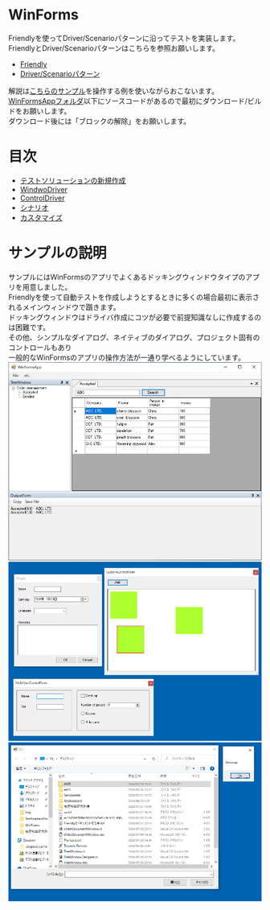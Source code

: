 # WinForms

Friendlyを使ってDriver/Scenarioパターンに沿ってテストを実装します。<br>
FriendlyとDriver/Scenarioパターンはこちらを参照お願いします。<br>
+ [Friendly](https://github.com/Codeer-Software/Friendly/blob/master/README.jp.md)
+ [Driver/Scenarioパターン](https://github.com/Codeer-Software/Friendly/blob/master/TestAutomationDesign.jp.md)

解説は[こちらのサンプル](WinFormsApp)を操作する例を使いながらおこないます。<br>
[WinFormsAppフォルダ](WinFormsApp)以下にソースコードがあるので最初にダウンロード/ビルドをお願いします。<br>
ダウンロード後には「ブロックの解除」をお願いします。<br>

# 目次
+ [テストソリューションの新規作成](Sln.md)
+ [WindwoDriver](WindowDriver.md)
+ [ControlDriver](ControlDriver.md)
+ [シナリオ](Scenario.md)
+ [カスタマイズ](Customize.md)

# サンプルの説明
サンプルにはWinFormsのアプリでよくあるドッキングウィンドウタイプのアプリを用意しました。<br>
Friendlyを使って自動テストを作成しようとするときに多くの場合最初に表示されるメインウィンドウで躓きます。<br>
ドッキングウィンドウはドライバ作成にコツが必要で前提知識なしに作成するのは困難です。<br>
その他、シンプルなダイアログ、ネイティブのダイアログ、プロジェクト固有のコントロールもあり<br>
一般的なWinFormsのアプリの操作方法が一通り学べるようにしています。<br>
![MainFrame.png](Img/MainFrame.png)
![SampleDialogs.png](Img/SampleDialogs.png)
![NativeWindows.png](Img/NativeWindows.png)
